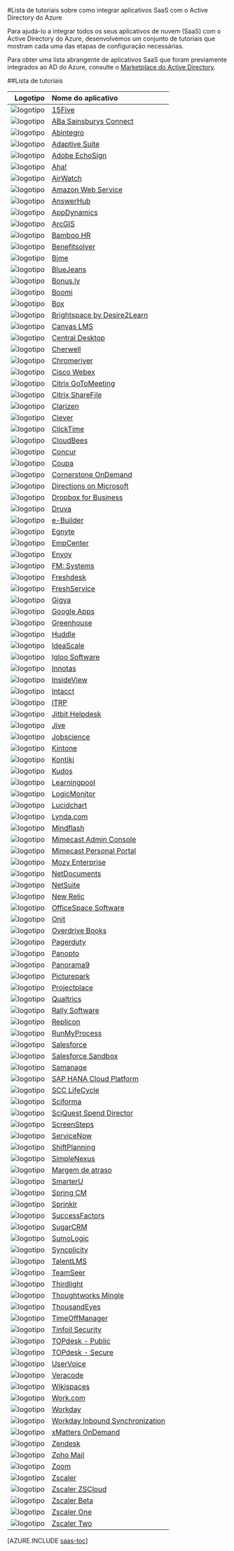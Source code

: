 <properties
   pageTitle="Lista de tutoriais para integração de aplicativos SaaS com o AD do Azure | Microsoft Azure"
	description="Tutoriais sobre como configurar o logon único do Active Directory do Azure para uma variedade de aplicativos SaaS de terceiros."
	services="active-directory"
	documentationCenter=""
	authors="liviodlc"
	manager="TerryLanfear"
	editor=""/>

<tags
   ms.service="active-directory"
	ms.devlang="na"
	ms.topic="article"
	ms.tgt_pltfrm="na"
	ms.workload="identity"
	ms.date="07/10/2015"
	ms.author="liviodlc"/>

#Lista de tutoriais sobre como integrar aplicativos SaaS com o Active Directory do Azure

Para ajudá-lo a integrar todos os seus aplicativos de nuvem (SaaS) com o Active Directory do Azure, desenvolvemos um conjunto de tutoriais que mostram cada uma das etapas de configuração necessárias.

Para obter uma lista abrangente de aplicativos SaaS que foram previamente integrados ao AD do Azure, consulte o [Marketplace do Active Directory](https://azure.microsoft.com/pt-br/marketplace/active-directory/).

##Lista de tutoriais

| Logotipo| Nome do aplicativo |
|---: | :---|
| ![logotipo](./media/active-directory-saas-tutorial-list/SaaSApp_15five.jpg)|[15Five](active-directory-saas-15five-tutorial.md)|
| ![logotipo](./media/active-directory-saas-tutorial-list/SaaSApp_AbaSainsbury.jpg)|[ABa Sainsburys Connect](active-directory-saas-aba-sainsburys-connect-tutorial.md)|
| ![logotipo](./media/active-directory-saas-tutorial-list/SaaSApp_Abintegro.jpg)|[Abintegro](active-directory-saas-abintegro-tutorial.md)|
| ![logotipo](./media/active-directory-saas-tutorial-list/SaaSApp_AdaptiveSuite.jpg)|[Adaptive Suite](active-directory-saas-adaptive-suite-tutorial.md)|
| ![logotipo](./media/active-directory-saas-tutorial-list/SaaSApp_AdobeEchoSign.jpg)|[Adobe EchoSign](active-directory-saas-adobe-echosign-tutorial.md)|
| ![logotipo](./media/active-directory-saas-tutorial-list/SaaSApp_Aha.jpg)|[Aha!](active-directory-saas-aha-tutorial.md)|
| ![logotipo](./media/active-directory-saas-tutorial-list/SaaSApp_Airwatch.jpg)|[AirWatch](active-directory-saas-airwatch-tutorial.md)|
| ![logotipo](./media/active-directory-saas-tutorial-list/SaaSApp_AmazonWebServices.jpg)|[Amazon Web Service](https://go.microsoft.com/fwLink/?LinkID=512725&clcid=0x409)|
| ![logotipo](./media/active-directory-saas-tutorial-list/SaaSApp_AnswerHub.jpg)|[AnswerHub](active-directory-saas-answerhub-tutorial.md)|
| ![logotipo](./media/active-directory-saas-tutorial-list/SaaSApp_AppDynamics.jpg)|[AppDynamics](active-directory-saas-appdynamics-tutorial.md)|
| ![logotipo](./media/active-directory-saas-tutorial-list/SaaSApp_ArcGIS.jpg)|[ArcGIS](active-directory-saas-arcgis-tutorial.md)|
| ![logotipo](./media/active-directory-saas-tutorial-list/SaaSApp_BambooHR.png)|[Bamboo HR](active-directory-saas-bamboo-hr-tutorial.md)|
| ![logotipo](./media/active-directory-saas-tutorial-list/SaaSApp_Benefitssolver.jpg)|[Benefitsolver](active-directory-saas-benefitsolver-tutorial.md)|
| ![logotipo](./media/active-directory-saas-tutorial-list/SaaSApp_Bime.jpg)|[Bime](active-directory-saas-bime-tutorial.md)|
| ![logotipo](./media/active-directory-saas-tutorial-list/SaaSApp_BlueJeans.jpg)|[BlueJeans](active-directory-saas-bluejeans-tutorial.md)|
| ![logotipo](./media/active-directory-saas-tutorial-list/SaaSApp_Bonus.ly.jpg)|[Bonus.ly](active-directory-saas-bonus-tutorial.md)|
| ![logotipo](./media/active-directory-saas-tutorial-list/SaaSApp_Boomi.jpg)|[Boomi](active-directory-saas-boomi-tutorial.md)|
| ![logotipo](./media/active-directory-saas-tutorial-list/SaaSApp_Box.jpg)|[Box](active-directory-saas-box-tutorial.md)|
| ![logotipo](./media/active-directory-saas-tutorial-list/SaaSApp_Brightspace.jpg)|[Brightspace by Desire2Learn](active-directory-saas-brightspace-desire2learn-tutorial.md)|
| ![logotipo](./media/active-directory-saas-tutorial-list/SaaSApp_Canvas.jpg)|[Canvas LMS](active-directory-saas-canvas-lms-tutorial.md)|
| ![logotipo](./media/active-directory-saas-tutorial-list/SaaSApp_Central_Desktop.jpg)|[Central Desktop](active-directory-saas-central-desktop-tutorial.md)|
| ![logotipo](./media/active-directory-saas-tutorial-list/SaaSApp_Cherwell.jpg)|[Cherwell](active-directory-saas-cherwell-tutorial.md)|
| ![logotipo](./media/active-directory-saas-tutorial-list/SaaSApp_Chromeriver.png)|[Chromeriver](active-directory-saas-chromeriver-tutorial.md)|
| ![logotipo](./media/active-directory-saas-tutorial-list/SaaSApp_CiscoWebEx.jpg)|[Cisco Webex](active-directory-saas-cisco-webex-tutorial.md)|
| ![logotipo](./media/active-directory-saas-tutorial-list/SaaSApp_CritixGoToMeeting.jpg)|[Citrix GoToMeeting](active-directory-saas-citrix-gotomeeting-tutorial.md)|
| ![logotipo](./media/active-directory-saas-tutorial-list/SaaSApp_CritixShareFile.jpg)|[Citrix ShareFile](active-directory-saas-citrix-sharefile-tutorial.md)|
| ![logotipo](./media/active-directory-saas-tutorial-list/SaaSApp_Clarizen.jpg)|[Clarizen](active-directory-saas-clarizen-tutorial.md)|
| ![logotipo](./media/active-directory-saas-tutorial-list/SaaSApp_Clever.jpg)|[Clever](active-directory-saas-clever-tutorial.md)|
| ![logotipo](./media/active-directory-saas-tutorial-list/SaaSApp_ClickTime.jpg)|[ClickTime](active-directory-saas-clicktime-tutorial.md)|
| ![logotipo](./media/active-directory-saas-tutorial-list/SaaSApp_CloudBees.jpg)|[CloudBees](active-directory-saas-cloudbees-tutorial.md)|
| ![logotipo](./media/active-directory-saas-tutorial-list/SaaSApp_Concur.jpg)|[Concur](active-directory-saas-concur-tutorial.md)|
| ![logotipo](./media/active-directory-saas-tutorial-list/SaaSApp_Coupa.jpg)|[Coupa](active-directory-saas-coupa-tutorial.md)|
| ![logotipo](./media/active-directory-saas-tutorial-list/SaaSApp_CornerstoneOnDemand.jpg)|[Cornerstone OnDemand](active-directory-saas-cornerstone-ondemand-tutorial.md)|
| ![logotipo](./media/active-directory-saas-tutorial-list/SaaSApp_Directions.jpg)|[Directions on Microsoft](active-directory-saas-directions-microsoft-tutorial.md)|
| ![logotipo](./media/active-directory-saas-tutorial-list/SaaSApp_Dropbox.jpg)|[Dropbox for Business](active-directory-saas-dropboxforbusiness-tutorial.md)|
| ![logotipo](./media/active-directory-saas-tutorial-list/SaaSApp_Druva.jpg)|[Druva](active-directory-saas-druva-tutorial.md)|
| ![logotipo](./media/active-directory-saas-tutorial-list/SaaSApp_eBuilder.jpg)|[e-Builder](active-directory-saas-e-builder-tutorial.md)|
| ![logotipo](./media/active-directory-saas-tutorial-list/SaaSApp_Egnyte.jpg)|[Egnyte](active-directory-saas-egnyte-tutorial.md)|
| ![logotipo](./media/active-directory-saas-tutorial-list/SaaSApp_EmpCenter.jpg)|[EmpCenter](active-directory-saas-empcenter-tutorial.md)|
| ![logotipo](./media/active-directory-saas-tutorial-list/SaaSApp_Envoy.jpg)|[Envoy](active-directory-saas-envoy-tutorial.md)|
| ![logotipo](./media/active-directory-saas-tutorial-list/SaaSApp_FMSystems.jpg)|[FM: Systems](active-directory-saas-fm-systems-tutorial.md)|
| ![logotipo](./media/active-directory-saas-tutorial-list/SaaSApp_Freshdesk.jpg)|[Freshdesk](active-directory-saas-freshdesk-tutorial.md)|
| ![logotipo](./media/active-directory-saas-tutorial-list/SaaSApp_Freshservice.jpg)|[FreshService](active-directory-saas-freshservice-tutorial.md)|
| ![logotipo](./media/active-directory-saas-tutorial-list/SaaSApp_Gigya.jpg)|[Gigya](active-directory-saas-gigya-tutorial.md)|
| ![logotipo](./media/active-directory-saas-tutorial-list/SaaSApp_GoogleApps.jpg)|[Google Apps](active-directory-saas-google-apps-tutorial.md)|
| ![logotipo](./media/active-directory-saas-tutorial-list/SaaSApp_Greenhouse.jpg)|[Greenhouse](active-directory-saas-greenhouse-tutorial.md)|
| ![logotipo](./media/active-directory-saas-tutorial-list/SaaSApp_Huddle.jpg)|[Huddle](active-directory-saas-huddle-tutorial.md)|
| ![logotipo](./media/active-directory-saas-tutorial-list/SaaSApp_IdeaScale.jpg)|[IdeaScale](active-directory-saas-ideascale-tutorial.md)|
| ![logotipo](./media/active-directory-saas-tutorial-list/SaaSApp_IglooSoftware.jpg)|[Igloo Software](active-directory-saas-igloo-software-tutorial.md)|
| ![logotipo](./media/active-directory-saas-tutorial-list/SaaSApp_Innotas.jpg)|[Innotas](active-directory-saas-innotas-tutorial.md)|
| ![logotipo](./media/active-directory-saas-tutorial-list/SaaSApp_InsideView.jpg)|[InsideView](active-directory-saas-insideview-tutorial.md)|
| ![logotipo](./media/active-directory-saas-tutorial-list/SaaSApp_Intacct.jpg)|[Intacct](active-directory-saas-intacct-tutorial.md)|
| ![logotipo](./media/active-directory-saas-tutorial-list/SaaSApp_ITRP.jpg)|[ITRP](active-directory-saas-itrp-tutorial.md)|
| ![logotipo](./media/active-directory-saas-tutorial-list/SaaSApp_JitbitHelpdesk.jpg)|[Jitbit Helpdesk](active-directory-saas-jitbit-helpdesk-tutorial.md)|
| ![logotipo](./media/active-directory-saas-tutorial-list/SaaSApp_Jive.jpg)|[Jive](active-directory-saas-jive-tutorial.md)|
| ![logotipo](./media/active-directory-saas-tutorial-list/SaaSApp_Jobscience.jpg)|[Jobscience](active-directory-saas-jobscience-tutorial.md)|
| ![logotipo](./media/active-directory-saas-tutorial-list/SaaSApp_Kintone.jpg)|[Kintone](active-directory-saas-kintone-tutorial.md)|
| ![logotipo](./media/active-directory-saas-tutorial-list/SaaSApp_Kontiki.jpg)|[Kontiki](active-directory-saas-kontiki-tutorial.md)|
| ![logotipo](./media/active-directory-saas-tutorial-list/SaaSApp_Kudos.jpg)|[Kudos](active-directory-saas-kudos-tutorial.md)|
| ![logotipo](./media/active-directory-saas-tutorial-list/SaaSApp_Learningpool.jpg)|[Learningpool](active-directory-saas-learningpool-tutorial.md)|
| ![logotipo](./media/active-directory-saas-tutorial-list/SaaSApp_LogicMonitor.jpg)|[LogicMonitor](active-directory-saas-logicmonitor-tutorial.md)|
| ![logotipo](./media/active-directory-saas-tutorial-list/SaaSApp_Lucidchart.jpg)|[Lucidchart](active-directory-saas-lucidchart-tutorial.md)|
| ![logotipo](./media/active-directory-saas-tutorial-list/SaaSApp_Lynda.com.jpg)|[Lynda.com](active-directory-saas-lynda-tutorial.md)|
| ![logotipo](./media/active-directory-saas-tutorial-list/SaaSApp_Mindflash.jpg)|[Mindflash](active-directory-saas-mindflash-tutorial.md)|
| ![logotipo](./media/active-directory-saas-tutorial-list/SaaSApp_Mimecast.jpg)|[Mimecast Admin Console](active-directory-saas-mimecast-admin-console-tutorial.md)|
| ![logotipo](./media/active-directory-saas-tutorial-list/SaaSApp_Mimecast.jpg)|[Mimecast Personal Portal](active-directory-saas-mimecast-personal-portal-tutorial.md)|
| ![logotipo](./media/active-directory-saas-tutorial-list/SaaSApp_MozyEnterprise.jpg)|[Mozy Enterprise](active-directory-saas-mozy-enterprise-tutorial.md)|
| ![logotipo](./media/active-directory-saas-tutorial-list/SaaSApp_NetDocuments.jpg)|[NetDocuments](active-directory-saas-netdocuments-tutorial.md)|
| ![logotipo](./media/active-directory-saas-tutorial-list/SaaSApp_NetSuite.jpg)|[NetSuite](active-directory-saas-netsuite-tutorial.md)|
| ![logotipo](./media/active-directory-saas-tutorial-list/SaaSApp_NewRelic.jpg)|[New Relic](active-directory-saas-new-relic-tutorial.md)|
| ![logotipo](./media/active-directory-saas-tutorial-list/SaaSApp_OfficeSpaceSoftware.jpg)|[OfficeSpace Software](active-directory-saas-officespace-software-tutorial.md)|
| ![logotipo](./media/active-directory-saas-tutorial-list/SaaSApp_Onit.jpg)|[Onit](active-directory-saas-onit-tutorial.md)|
| ![logotipo](./media/active-directory-saas-tutorial-list/SaaSApp_OverdriveBooks.jpg)|[Overdrive Books](active-directory-saas-overdrive-books-tutorial.md)|
| ![logotipo](./media/active-directory-saas-tutorial-list/SaaSApp_PagerDuty.jpg)|[Pagerduty](active-directory-saas-pagerduty-tutorial.md)|
| ![logotipo](./media/active-directory-saas-tutorial-list/SaaSApp_Panopto.jpg)|[Panopto](active-directory-saas-panopto-tutorial.md)|
| ![logotipo](./media/active-directory-saas-tutorial-list/SaaSApp_Panorama9.jpg)|[Panorama9](active-directory-saas-panorama9-tutorial.md)|
| ![logotipo](./media/active-directory-saas-tutorial-list/SaaSApp_Picturepark.jpg)|[Picturepark](active-directory-saas-picturepark-tutorial.md)|
| ![logotipo](./media/active-directory-saas-tutorial-list/SaaSApp_Projectplace.jpg)|[Projectplace](active-directory-saas-projectplace-tutorial.md)|
| ![logotipo](./media/active-directory-saas-tutorial-list/SaaSApp_Qualtrics.jpg)|[Qualtrics](active-directory-saas-qualtrics-tutorial.md)|
| ![logotipo](./media/active-directory-saas-tutorial-list/SaaSApp_RallySoftware.jpg)|[Rally Software](active-directory-saas-rally-software-tutorial.md)|
| ![logotipo](./media/active-directory-saas-tutorial-list/SaaSApp_Replicon.jpg)|[Replicon](active-directory-saas-replicon-tutorial.md)|
| ![logotipo](./media/active-directory-saas-tutorial-list/SaaSApp_RunMyProcess.jpg)|[RunMyProcess](active-directory-saas-runmyprocess-tutorial.md)|
| ![logotipo](./media/active-directory-saas-tutorial-list/SaaSApp_Salesforce.jpg)|[Salesforce](active-directory-saas-salesforce-tutorial.md)|
| ![logotipo](./media/active-directory-saas-tutorial-list/SaaSApp_Salesforce.jpg)|[Salesforce Sandbox](active-directory-saas-salesforce-sandbox-tutorial.md)|
| ![logotipo](./media/active-directory-saas-tutorial-list/SaaSApp_Samanage.jpg)|[Samanage](active-directory-saas-samanage-tutorial.md)|
| ![logotipo](./media/active-directory-saas-tutorial-list/SaaSApp_SapHanaCloudPlatform.jpg)|[SAP HANA Cloud Platform](active-directory-saas-sap-hana-cloud-platform-tutorial.md)|
| ![logotipo](./media/active-directory-saas-tutorial-list/SaaSApp_SCCLifeCycle.jpg)|[SCC LifeCycle](active-directory-saas-scc-lifecycle-tutorial.md)|
| ![logotipo](./media/active-directory-saas-tutorial-list/SaaSApp_Sciforma.jpg)|[Sciforma](active-directory-saas-sciforma-tutorial.md)|
| ![logotipo](./media/active-directory-saas-tutorial-list/SaaSApp_SciQuestSpendDirector.jpg)|[SciQuest Spend Director](active-directory-saas-sciquest-spend-director.md)|
| ![logotipo](./media/active-directory-saas-tutorial-list/SaaSApp_Screensteps.jpg)|[ScreenSteps](active-directory-saas-screensteps-tutorial.md)|
| ![logotipo](./media/active-directory-saas-tutorial-list/SaaSApp_ServiceNow.jpg)|[ServiceNow](active-directory-saas-servicenow-tutorial.md)|
| ![logotipo](./media/active-directory-saas-tutorial-list/SaaSApp_ShiftPlanning.jpg)|[ShiftPlanning](active-directory-saas-shiftplanning-tutorial.md)|
| ![logotipo](./media/active-directory-saas-tutorial-list/SaaSApp_SimpleNexus.jpg)|[SimpleNexus](active-directory-saas-simplenexus-tutorial.md)|
| ![logotipo](./media/active-directory-saas-tutorial-list/SaaSApp_Slack.jpg)|[Margem de atraso](active-directory-saas-slack-tutorial.md)|
| ![logotipo](./media/active-directory-saas-tutorial-list/SaaSApp_SmarterU.jpg)|[SmarterU](active-directory-saas-smarteru-tutorial.md)|
| ![logotipo](./media/active-directory-saas-tutorial-list/SaaSApp_SpringCM.jpg)|[Spring CM](active-directory-saas-spring-cm-tutorial.md)|
| ![logotipo](./media/active-directory-saas-tutorial-list/SaaSApp_Sprinklr.jpg)|[Sprinklr](active-directory-saas-sprinklr-tutorial.md)|
| ![logotipo](./media/active-directory-saas-tutorial-list/SaaSApp_SuccessFactors.jpg)|[SuccessFactors](active-directory-saas-successfactors-tutorial.md)|
| ![logotipo](./media/active-directory-saas-tutorial-list/SaaSApp_SugarCM.jpg)|[SugarCRM](active-directory-saas-sugarcrm-tutorial.md)|
| ![logotipo](./media/active-directory-saas-tutorial-list/SaaSApp_SumoLogic.jpg)|[SumoLogic](active-directory-saas-sumologic-tutorial.md)|
| ![logotipo](./media/active-directory-saas-tutorial-list/SaaSApp_Syncplicity.jpg)|[Syncplicity](active-directory-saas-syncplicity-tutorial.md)|
| ![logotipo](./media/active-directory-saas-tutorial-list/SaaSApp_TalentLMS.jpg)|[TalentLMS](active-directory-saas-talentlms-tutorial.md)|
| ![logotipo](./media/active-directory-saas-tutorial-list/SaaSApp_TeamSeer.jpg)|[TeamSeer](active-directory-saas-teamseer-tutorial.md)|
| ![logotipo](./media/active-directory-saas-tutorial-list/SaaSApp_Thirdlight.png)|[Thirdlight](active-directory-saas-thirdlight-tutorial.md)|
| ![logotipo](./media/active-directory-saas-tutorial-list/SaaSApp_ThoughtworksMingle.jpg)|[Thoughtworks Mingle](active-directory-saas-thoughtworks-mingle-tutorial.md)|
| ![logotipo](./media/active-directory-saas-tutorial-list/SaaSApp_ThousandEyes.jpg)|[ThousandEyes](active-directory-saas-thousandeyes-tutorial.md)|
| ![logotipo](./media/active-directory-saas-tutorial-list/SaaSApp_TimeOffManager.jpg)|[TimeOffManager](active-directory-saas-timeoffmanager-tutorial.md)|
| ![logotipo](./media/active-directory-saas-tutorial-list/SaaSApp_TinfoilSecurity.jpg)|[Tinfoil Security](active-directory-saas-tinfoil-security-tutorial.md)|
| ![logotipo](./media/active-directory-saas-tutorial-list/SaaSApp_TOPdesk.jpg)|[TOPdesk - Public](active-directory-saas-topdesk-public-tutorial.md)|
| ![logotipo](./media/active-directory-saas-tutorial-list/SaaSApp_TOPdesk.jpg)|[TOPdesk - Secure](active-directory-saas-topdesk-secure-tutorial.md)|
| ![logotipo](./media/active-directory-saas-tutorial-list/SaaSApp_UserVoice.jpg)|[UserVoice](active-directory-saas-uservoice-tutorial.md)|
| ![logotipo](./media/active-directory-saas-tutorial-list/SaaSApp_Veracode.jpg)|[Veracode](active-directory-saas-veracode-tutorial.md)|
| ![logotipo](./media/active-directory-saas-tutorial-list/SaaSApp_Wikispace.jpg)|[Wikispaces](active-directory-saas-wikispaces-tutorial.md)|
| ![logotipo](./media/active-directory-saas-tutorial-list/SaaSApp_Work.jpg)|[Work.com](active-directory-saas-work-com-tutorial.md)|
| ![logotipo](./media/active-directory-saas-tutorial-list/SaaSApp_Workday.jpg)|[Workday](active-directory-saas-workday-tutorial.md)|
| ![logotipo](./media/active-directory-saas-tutorial-list/SaaSApp_Workday.jpg)|[Workday Inbound Synchronization](active-directory-saas-workday-inbound-tutorial.md)|
| ![logotipo](./media/active-directory-saas-tutorial-list/SaaSApp_xMattersOnDemand.jpg)|[xMatters OnDemand](active-directory-saas-xmatters-ondemand-tutorial.md)|
| ![logotipo](./media/active-directory-saas-tutorial-list/SaaSApp_Zendesk.jpg)|[Zendesk](active-directory-saas-zendesk-tutorial.md)|
| ![logotipo](./media/active-directory-saas-tutorial-list/SaaSApp_ZohoMail.jpg)|[Zoho Mail](active-directory-saas-zoho-mail-tutorial.md)|
| ![logotipo](./media/active-directory-saas-tutorial-list/SaaSApp_Zoom.jpg)|[Zoom](active-directory-saas-zoom-tutorial.md)|
| ![logotipo](./media/active-directory-saas-tutorial-list/SaaSApp_Zscaler.jpg)|[Zscaler](active-directory-saas-zscaler-beta-tutorial.md)|
| ![logotipo](./media/active-directory-saas-tutorial-list/SaaSApp_Zscaler.jpg)|[Zscaler ZSCloud](active-directory-saas-zscaler-one-tutorial.md)|
| ![logotipo](./media/active-directory-saas-tutorial-list/SaaSApp_Zscaler.jpg)|[Zscaler Beta](active-directory-saas-zscaler-tutorial.md)|
| ![logotipo](./media/active-directory-saas-tutorial-list/SaaSApp_Zscaler.jpg)|[Zscaler One](active-directory-saas-zscaler-two-tutorial.md)|
| ![logotipo](./media/active-directory-saas-tutorial-list/SaaSApp_Zscaler.jpg)|[Zscaler Two](active-directory-saas-zscaler-zscloud-tutorial.md)|




[AZURE.INCLUDE [saas-toc](../../includes/active-directory-saas-toc.md)]

<!---HONumber=August15_HO9-->